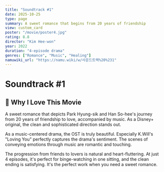 ```yaml
---
title: "Soundtrack #1"
date: 2025-10-25
type: page
summary: A sweet romance that begins from 20 years of friendship
view: custom_card
poster: "/movie/poster4.jpg"
rating: 8.8
director: "Kim Hee-won"
year: 2022
duration: "4-episode drama"
genres: ["Romance", "Music", "Healing"]
namuwiki_url: "https://namu.wiki/w/사운드트랙%20%231"
---
```


# Soundtrack #1

## 💭 Why I Love This Movie

A sweet romance that depicts Park Hyung-sik and Han So-hee's journey from 20 years of friendship to love, accompanied by music. As a Disney+ original, the clean and sophisticated direction stands out.

As a music-centered drama, the OST is truly beautiful. Especially K.Will's "Loving You" perfectly captures the drama's sentiment. The scenes of conveying emotions through music are romantic and touching.

The progression from friends to lovers is natural and heart-fluttering. At just 4 episodes, it's perfect for binge-watching in one sitting, and the clean ending is satisfying. It's the perfect work when you need a sweet romance.
